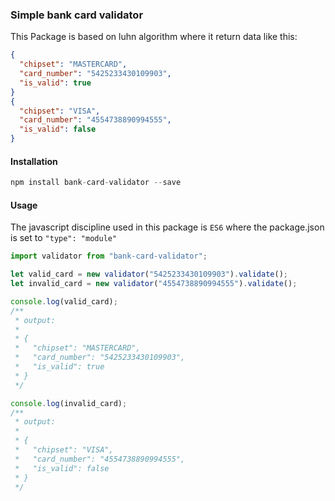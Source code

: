 ### Simple bank card validator

This Package is based on luhn algorithm where it return data like this:

```json
{
  "chipset": "MASTERCARD",
  "card_number": "5425233430109903",
  "is_valid": true
}
{
  "chipset": "VISA",
  "card_number": "4554738890994555",
  "is_valid": false
}
```

#### Installation

```js
npm install bank-card-validator --save
```

#### Usage

The javascript discipline used in this package is `ES6` where the package.json is set to `"type": "module"`

```javascript
import validator from "bank-card-validator";

let valid_card = new validator("5425233430109903").validate();
let invalid_card = new validator("4554738890994555").validate();

console.log(valid_card);
/**
 * output:
 *
 * {
 *   "chipset": "MASTERCARD",
 *   "card_number": "5425233430109903",
 *   "is_valid": true
 * }
 */

console.log(invalid_card);
/**
 * output:
 *
 * {
 *   "chipset": "VISA",
 *   "card_number": "4554738890994555",
 *   "is_valid": false
 * }
 */
```
